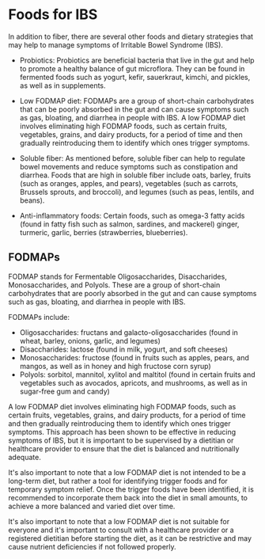 # Foods for IBS

In addition to fiber, there are several other foods and dietary strategies that
may help to manage symptoms of Irritable Bowel Syndrome (IBS).

- Probiotics: Probiotics are beneficial bacteria that live in the gut and help
  to promote a healthy balance of gut microflora. They can be found in
  fermented foods such as yogurt, kefir, sauerkraut, kimchi, and pickles, as
  well as in supplements.

- Low FODMAP diet: FODMAPs are a group of short-chain carbohydrates that can be
  poorly absorbed in the gut and can cause symptoms such as gas, bloating, and
  diarrhea in people with IBS. A low FODMAP diet involves eliminating high
  FODMAP foods, such as certain fruits, vegetables, grains, and dairy products,
  for a period of time and then gradually reintroducing them to identify which
  ones trigger symptoms.

- Soluble fiber: As mentioned before, soluble fiber can help to regulate bowel
  movements and reduce symptoms such as constipation and diarrhea. Foods that
  are high in soluble fiber include oats, barley, fruits (such as oranges,
  apples, and pears), vegetables (such as carrots, Brussels sprouts, and
  broccoli), and legumes (such as peas, lentils, and beans).

- Anti-inflammatory foods: Certain foods, such as omega-3 fatty acids (found in
  fatty fish such as salmon, sardines, and mackerel) ginger, turmeric, garlic,
  berries (strawberries, blueberries).

## FODMAPs

FODMAP stands for Fermentable Oligosaccharides, Disaccharides, Monosaccharides,
and Polyols. These are a group of short-chain carbohydrates that are poorly
absorbed in the gut and can cause symptoms such as gas, bloating, and diarrhea
in people with IBS.

FODMAPs include:

- Oligosaccharides: fructans and galacto-oligosaccharides (found in wheat,
  barley, onions, garlic, and legumes)
- Disaccharides: lactose (found in milk, yogurt, and soft cheeses)
- Monosaccharides: fructose (found in fruits such as apples, pears, and mangos,
  as well as in honey and high fructose corn syrup)
- Polyols: sorbitol, mannitol, xylitol and maltitol (found in certain fruits
  and vegetables such as avocados, apricots, and mushrooms, as well as in
  sugar-free gum and candy)

A low FODMAP diet involves eliminating high FODMAP foods, such as certain
fruits, vegetables, grains, and dairy products, for a period of time and then
gradually reintroducing them to identify which ones trigger symptoms. This
approach has been shown to be effective in reducing symptoms of IBS, but it is
important to be supervised by a dietitian or healthcare provider to ensure that
the diet is balanced and nutritionally adequate.

It's also important to note that a low FODMAP diet is not intended to be a
long-term diet, but rather a tool for identifying trigger foods and for
temporary symptom relief. Once the trigger foods have been identified, it is
recommended to incorporate them back into the diet in small amounts, to achieve
a more balanced and varied diet over time.

It's also important to note that a low FODMAP diet is not suitable for everyone
and it's important to consult with a healthcare provider or a registered
dietitian before starting the diet, as it can be restrictive and may cause
nutrient deficiencies if not followed properly.
